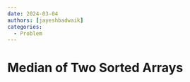 ```yaml
---
date: 2024-03-04
authors: [jayeshbadwaik]
categories:
  - Problem
---
```


# Median of Two Sorted Arrays



